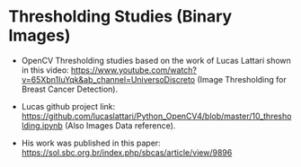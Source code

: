 # Thresholding Studies (Binary Images) 

* OpenCV Thresholding studies based on the work of Lucas Lattari shown in this video: https://www.youtube.com/watch?v=65Xbn1IuYqk&ab_channel=UniversoDiscreto (Image Thresholding for Breast Cancer Detection).

* Lucas github project link: https://github.com/lucaslattari/Python_OpenCV4/blob/master/10_thresholding.ipynb (Also Images Data reference).

* His work was published in this paper: https://sol.sbc.org.br/index.php/sbcas/article/view/9896